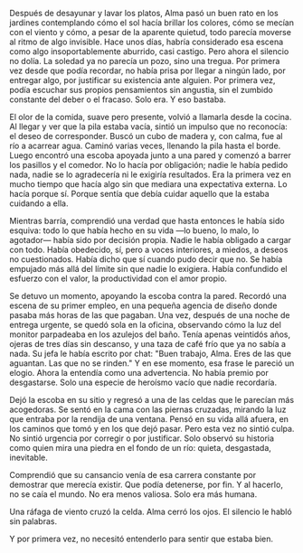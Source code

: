 Después de desayunar y lavar los platos, Alma pasó un buen rato en los jardines contemplando cómo el sol hacía brillar los colores, cómo se mecían con el viento y cómo, a pesar de la aparente quietud, todo parecía moverse al ritmo de algo invisible. Hace unos días, habría considerado esa escena como algo insoportablemente aburrido, casi castigo. Pero ahora el silencio no dolía. La soledad ya no parecía un pozo, sino una tregua. Por primera vez desde que podía recordar, no había prisa por llegar a ningún lado, por entregar algo, por justificar su existencia ante alguien. Por primera vez, podía escuchar sus propios pensamientos sin angustia, sin el zumbido constante del deber o el fracaso. Solo era. Y eso bastaba.

El olor de la comida, suave pero presente, volvió a llamarla desde la cocina. Al llegar y ver que la pila estaba vacía, sintió un impulso que no reconocía: el deseo de corresponder. Buscó un cubo de madera y, con calma, fue al río a acarrear agua. Caminó varias veces, llenando la pila hasta el borde. Luego encontró una escoba apoyada junto a una pared y comenzó a barrer los pasillos y el comedor. No lo hacía por obligación; nadie le había pedido nada, nadie se lo agradecería ni le exigiría resultados. Era la primera vez en mucho tiempo que hacía algo sin que mediara una expectativa externa. Lo hacía porque sí. Porque sentía que debía cuidar aquello que la estaba cuidando a ella.

Mientras barría, comprendió una verdad que hasta entonces le había sido esquiva: todo lo que había hecho en su vida —lo bueno, lo malo, lo agotador— había sido por decisión propia. Nadie le había obligado a cargar con todo. Había obedecido, sí, pero a voces interiores, a miedos, a deseos no cuestionados. Había dicho que sí cuando pudo decir que no. Se había empujado más allá del límite sin que nadie lo exigiera. Había confundido el esfuerzo con el valor, la productividad con el amor propio.

Se detuvo un momento, apoyando la escoba contra la pared. Recordó una escena de su primer empleo, en una pequeña agencia de diseño donde pasaba más horas de las que pagaban. Una vez, después de una noche de entrega urgente, se quedó sola en la oficina, observando cómo la luz del monitor parpadeaba en los azulejos del baño. Tenía apenas veintidós años, ojeras de tres días sin descanso, y una taza de café frío que ya no sabía a nada. Su jefa le había escrito por chat: "Buen trabajo, Alma. Eres de las que aguantan. Las que no se rinden." Y en ese momento, esa frase le pareció un elogio. Ahora la entendía como una advertencia. No había premio por desgastarse. Solo una especie de heroísmo vacío que nadie recordaría.

Dejó la escoba en su sitio y regresó a una de las celdas que le parecían más acogedoras. Se sentó en la cama con las piernas cruzadas, mirando la luz que entraba por la rendija de una ventana. Pensó en su vida allá afuera, en los caminos que tomó y en los que dejó pasar. Pero esta vez no sintió culpa. No sintió urgencia por corregir o por justificar. Solo observó su historia como quien mira una piedra en el fondo de un río: quieta, desgastada, inevitable.

Comprendió que su cansancio venía de esa carrera constante por demostrar que merecía existir. Que podía detenerse, por fin. Y al hacerlo, no se caía el mundo. No era menos valiosa. Solo era más humana.

Una ráfaga de viento cruzó la celda. Alma cerró los ojos. El silencio le habló sin palabras.

Y por primera vez, no necesitó entenderlo para sentir que estaba bien.
